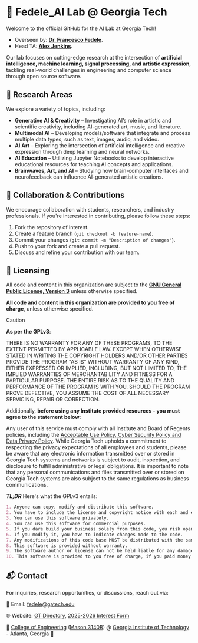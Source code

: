 # 🤖 Fedele_AI Lab @ Georgia Tech

Welcome to the official GitHub for the AI Lab at Georgia Tech!

- Overseen by: [**Dr. Francesco Fedele**](https://ce.gatech.edu/directory/person/francesco-fedele).
- Head TA: [**Alex Jenkins**](https://alexj.io).

Our lab focuses on cutting-edge research at the intersection of **artificial intelligence, machine learning, signal processing, and artistic expression**,
tackling real-world challenges in engineering and computer science through open source software.

## 🔬 Research Areas  
We explore a variety of topics, including:  
- **Generative AI & Creativity** – Investigating AI’s role in artistic and scientific creativity, including AI-generated art, music, and literature.  
- **Multimodal AI** – Developing models/software that integrate and process multiple data types, such as text, images, audio, and video.  
- **AI Art** – Exploring the intersection of artificial intelligence and creative expression through deep learning and neural networks.  
- **AI Education** – Utilizing Jupyter Notebooks to develop interactive educational resources for teaching AI concepts and applications.
- **Brainwaves, Art, and AI** – Studying how brain-computer interfaces and neurofeedback can influence AI-generated artistic creations.

## 🤝 Collaboration & Contributions  
We encourage collaboration with students, researchers, and industry professionals. If you're interested in contributing, please follow these steps:  
1. Fork the repository of interest.  
2. Create a feature branch (`git checkout -b feature-name`).  
3. Commit your changes (`git commit -m "Description of changes"`).  
4. Push to your fork and create a pull request.  
5. Discuss and refine your contribution with our team.  

## 📜 Licensing
All code and content in this organization are subject to the **[GNU General Public License, Version 3](https://www.gnu.org/licenses/gpl-3.0.txt)** unless otherwise specified.

**All code and content in this organization are provided to you free of charge**, unless otherwise specified.

> [!CAUTION]
> **As per the GPLv3**:
> 
> THERE IS NO WARRANTY FOR ANY OF THESE PROGRAMS, TO THE EXTENT PERMITTED BY
APPLICABLE LAW.  EXCEPT WHEN OTHERWISE STATED IN WRITING THE COPYRIGHT
HOLDERS AND/OR OTHER PARTIES PROVIDE THE PROGRAM "AS IS" WITHOUT WARRANTY
OF ANY KIND, EITHER EXPRESSED OR IMPLIED, INCLUDING, BUT NOT LIMITED TO,
THE IMPLIED WARRANTIES OF MERCHANTABILITY AND FITNESS FOR A PARTICULAR
PURPOSE.  THE ENTIRE RISK AS TO THE QUALITY AND PERFORMANCE OF THE PROGRAM
IS WITH YOU.  SHOULD THE PROGRAM PROVE DEFECTIVE, YOU ASSUME THE COST OF
ALL NECESSARY SERVICING, REPAIR OR CORRECTION.
>
> Additionally, **before using any Institute provided resources - you must agree to the statement below**:
>
> Any user of this service must comply with all Institute and Board of Regents policies, including the [Acceptable Use Policy, Cyber Security Policy and Data Privacy Policy](http://b.gatech.edu/it-policies). While Georgia Tech upholds a commitment to respecting the privacy expectations of all employees and students, please be aware that any electronic information transmitted over or stored in Georgia Tech systems and networks is subject to audit, inspection, and disclosure to fulfill administrative or legal obligations. It is important to note that any personal communications and files transmitted over or stored on Georgia Tech systems are also subject to the same regulations as business communications.

**_TL;DR_** Here's what the GPLv3 entails:
```markdown
1. Anyone can copy, modify and distribute this software.
2. You have to include the license and copyright notice with each and every distribution.
3. You can use this software privately.
4. You can use this software for commercial purposes.
5. If you dare build your business solely from this code, you risk open-sourcing the whole code base.
6. If you modify it, you have to indicate changes made to the code.
7. Any modifications of this code base MUST be distributed with the same license, GPLv3.
8. This software is provided without warranty.
9. The software author or license can not be held liable for any damages inflicted by the software.
10. This software is provided to you free of charge, if you paid money for this software - request a refund immediately.
```

## 📬 Contact  
For inquiries, research opportunities, or discussions, reach out via:

📧 Email: [fedele@gatech.edu](mailto:fedele@gatech.edu)

🌐 Website: [GT Directory](https://ce.gatech.edu/directory/person/francesco-fedele), [2025-2026 Interest Form](https://forms.office.com/r/Q2Y79w5Uru)


📍 [College of Engineering](https://coe.gatech.edu/) ([Mason 3140B](https://maps.app.goo.gl/oWqTUNSozhUpbnm6A)) @ [Georgia Institute of Technology](https://www.gatech.edu/) - Atlanta, Georgia 🍑
